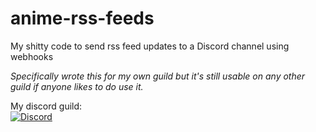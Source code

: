 # anime-rss-feeds
My shitty code to send rss feed updates to a Discord channel using webhooks

*Specifically wrote this for my own guild but it's still usable on any other guild if anyone likes to do use it.*

My discord guild: \
[![Discord](https://discordapp.com/api/guilds/240059867744698368/embed.png?style=banner3)](https://discord.gg/p895czC)
